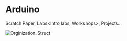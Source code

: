 # Arduino
Scratch Paper, Labs&lt;Intro labs, Workshops>, Projects...


![Orginization_Struct](https://user-images.githubusercontent.com/36245150/62757899-98216500-ba31-11e9-98ca-df08b0c2a971.jpg)
